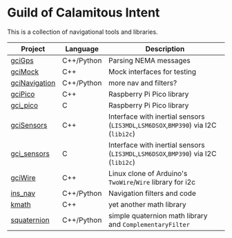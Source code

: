 # Guild of Calamitous Intent

This is a collection of navigational tools and libraries.

| Project          | Language   | Description
|------------------|------------|--------------------------|
| [gciGps][1]      | C++/Python | Parsing NEMA messages
| [gciMock][6]     | C++ | Mock interfaces for testing
| [gciNavigation][3] | C++/Python | more nav and filters?
| [gciPico][8]     | C++ | Raspberry Pi Pico library
| [gci_pico][9]    | C | Raspberry Pi Pico library
| [gciSensors][2]  | C++ | Interface with inertial sensors (`LIS3MDL`,`LSM6DSOX`,`BMP390`) via I2C (`libi2c`)
| [gci_sensors][10]| C | Interface with inertial sensors (`LIS3MDL`,`LSM6DSOX`,`BMP390`) via I2C (`libi2c`)
| [gciWire][7]     | C++ | Linux clone of Arduino's `TwoWire`/`Wire` library for i2c
| [ins_nav][5]     | C++/Python | Navigation filters and code
| [kmath][11]      | C++ | yet another math library
| [squaternion][4] | C++/Python | simple quaternion math library and `ComplementaryFilter`



[1]: https://github.com/the-guild-of-calamitous-intent/gciGps
[2]: https://github.com/the-guild-of-calamitous-intent/gciSensors
[3]: https://github.com/the-guild-of-calamitous-intent/gciNavigation
[4]: https://github.com/the-guild-of-calamitous-intent/squaternion
[5]: https://github.com/the-guild-of-calamitous-intent/ins_nav
[6]: https://github.com/the-guild-of-calamitous-intent/gciMock
[7]: https://github.com/the-guild-of-calamitous-intent/gciWire
[8]: https://github.com/the-guild-of-calamitous-intent/gciPico
[9]: https://github.com/the-guild-of-calamitous-intent/gci_pico
[10]: https://github.com/the-guild-of-calamitous-intent/gci_sensors
[11]: https://github.com/the-guild-of-calamitous-intent/kmath
